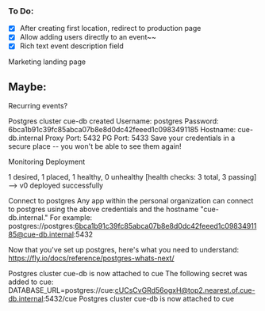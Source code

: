 ### To Do:

- [x] After creating first location, redirect to production page
- [x] Allow adding users directly to an event~~
- [x] Rich text event description field

Marketing landing page

## Maybe:

Recurring events?

Postgres cluster cue-db created
Username: postgres
Password: 6bca1b91c39fc85abca07b8e8d0dc42feeed1c0983491185
Hostname: cue-db.internal
Proxy Port: 5432
PG Port: 5433
Save your credentials in a secure place -- you won't be able to see them again!

Monitoring Deployment

1 desired, 1 placed, 1 healthy, 0 unhealthy [health checks: 3 total, 3 passing]
--> v0 deployed successfully

Connect to postgres
Any app within the personal organization can connect to postgres using the above credentials and the hostname "cue-db.internal."
For example: postgres://postgres:6bca1b91c39fc85abca07b8e8d0dc42feeed1c0983491185@cue-db.internal:5432

Now that you've set up postgres, here's what you need to understand: https://fly.io/docs/reference/postgres-whats-next/

Postgres cluster cue-db is now attached to cue
The following secret was added to cue:
DATABASE_URL=postgres://cue:cUCsCvGRd56ogxH@top2.nearest.of.cue-db.internal:5432/cue
Postgres cluster cue-db is now attached to cue
